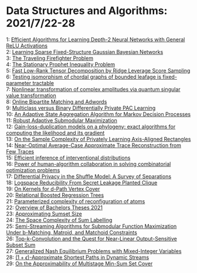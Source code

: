 # Data Structures and Algorithms: 2021/7/22-28  
1: [Efficient Algorithms for Learning Depth-2 Neural Networks with General  ReLU Activations](https://doi.org/10.48550/arXiv.2107.10209)  
2: [Learning Sparse Fixed-Structure Gaussian Bayesian Networks](https://doi.org/10.48550/arXiv.2107.10450)  
3: [The Traveling Firefighter Problem](https://doi.org/10.48550/arXiv.2107.10454)  
4: [The Stationary Prophet Inequality Problem](https://doi.org/10.48550/arXiv.2107.10516)  
5: [Fast Low-Rank Tensor Decomposition by Ridge Leverage Score Sampling](https://doi.org/10.48550/arXiv.2107.10654)  
6: [Testing isomorphism of chordal graphs of bounded leafage is  fixed-parameter tractable](https://doi.org/10.48550/arXiv.2107.10689)  
7: [Nonlinear transformation of complex amplitudes via quantum singular  value transformation](https://doi.org/10.48550/arXiv.2107.10764)  
8: [Online Bipartite Matching and Adwords](https://doi.org/10.48550/arXiv.2107.10777)  
9: [Multiclass versus Binary Differentially Private PAC Learning](https://doi.org/10.48550/arXiv.2107.10870)  
10: [An Adaptive State Aggregation Algorithm for Markov Decision Processes](https://doi.org/10.48550/arXiv.2107.11053)  
11: [Robust Adaptive Submodular Maximization](https://doi.org/10.48550/arXiv.2107.11333)  
12: [Gain-loss-duplication models on a phylogeny: exact algorithms for  computing the likelihood and its gradient](https://doi.org/10.48550/arXiv.2107.11440)  
13: [On the Sample Complexity of Privately Learning Axis-Aligned Rectangles](https://doi.org/10.48550/arXiv.2107.11526)  
14: [Near-Optimal Average-Case Approximate Trace Reconstruction from Few  Traces](https://doi.org/10.48550/arXiv.2107.11530)  
15: [Efficient inference of interventional distributions](https://doi.org/10.48550/arXiv.2107.11712)  
16: [Power of human-algorithm collaboration in solving combinatorial  optimization problems](https://doi.org/10.48550/arXiv.2107.11784)  
17: [Differential Privacy in the Shuffle Model: A Survey of Separations](https://doi.org/10.48550/arXiv.2107.11839)  
18: [Logspace Reducibility From Secret Leakage Planted Clique](https://doi.org/10.48550/arXiv.2107.11886)  
19: [On Kernels for d-Path Vertex Cover](https://doi.org/10.48550/arXiv.2107.12245)  
20: [Relational Boosted Regression Trees](https://doi.org/10.48550/arXiv.2107.12373)  
21: [Parameterized complexity of reconfiguration of atoms](https://doi.org/10.48550/arXiv.2107.12267)  
22: [Overview of Bachelors Theses 2021](https://doi.org/10.48550/arXiv.2107.12332)  
23: [Approximating Sumset Size](https://doi.org/10.48550/arXiv.2107.12367)  
24: [The Space Complexity of Sum Labelling](https://doi.org/10.48550/arXiv.2107.12973)  
25: [Semi-Streaming Algorithms for Submodular Function Maximization Under  b-Matching, Matroid, and Matchoid Constraints](https://doi.org/10.48550/arXiv.2107.13071)  
26: [Top-k-Convolution and the Quest for Near-Linear Output-Sensitive Subset  Sum](https://doi.org/10.48550/arXiv.2107.13206)  
27: [Generalized Nash Equilibrium Problems with Mixed-Integer Variables](https://doi.org/10.48550/arXiv.2107.13298)  
28: [$(1+\epsilon)$-Approximate Shortest Paths in Dynamic Streams](https://doi.org/10.48550/arXiv.2107.13309)  
29: [On the Approximability of Multistage Min-Sum Set Cover](https://doi.org/10.48550/arXiv.2107.13344)  
